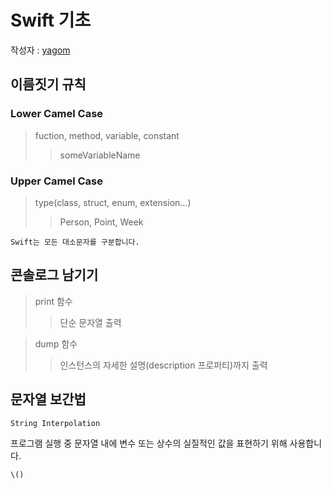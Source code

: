 # Swift 기초

작성자 : [yagom](http://blog.yagom.net)

## 이름짓기 규칙

### Lower Camel Case

> fuction, method, variable, constant  
> > someVariableName

### Upper Camel Case
> type(class, struct, enum, extension…)
> > Person, Point, Week

```Swift는 모든 대소문자를 구분합니다.```

## 콘솔로그 남기기
> print 함수
> > 단순 문자열 출력

> dump 함수
> > 인스턴스의 자세한 설명(description 프로퍼티)까지 출력 

## 문자열 보간법
`String Interpolation`  

프로그램 실행 중 문자열 내에 변수 또는 상수의 실질적인 값을 표현하기 위해 사용합니다.

`\()`